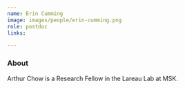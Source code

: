 ```yaml
---
name: Erin Cumming
image: images/people/erin-cumming.png
role: postdoc
links:

---
```


### About
Arthur Chow is a Research Fellow in the Lareau Lab at MSK. 

